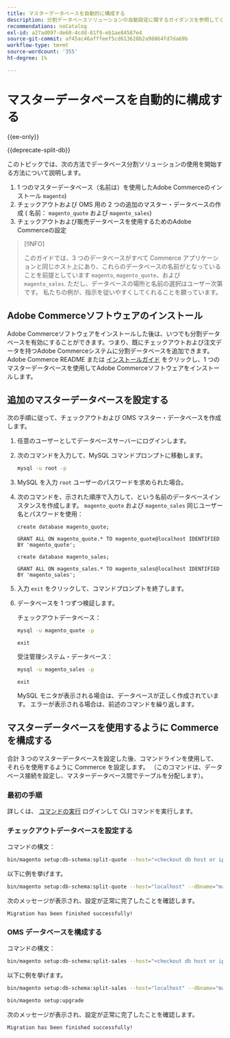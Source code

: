 ```yaml
---
title: マスターデータベースを自動的に構成する
description: 分割データベースソリューションの自動設定に関するガイダンスを参照してください。
recommendations: noCatalog
exl-id: a27ad097-de60-4cdd-81f9-eb1ae84587e4
source-git-commit: af45ac46afffeef5cd613628b2a98864fd7da69b
workflow-type: tm+mt
source-wordcount: '355'
ht-degree: 1%

---
```


# マスターデータベースを自動的に構成する

{{ee-only}}

{{deprecate-split-db}}

このトピックでは、次の方法でデータベース分割ソリューションの使用を開始する方法について説明します。

1. 1 つのマスターデータベース（名前は）を使用したAdobe Commerceのインストール `magento`)
1. チェックアウトおよび OMS 用の 2 つの追加のマスター・データベースの作成 ( 名前： `magento_quote` および `magento_sales`)
1. チェックアウトおよび販売データベースを使用するためのAdobe Commerceの設定

>[!INFO]
>
>このガイドでは、3 つのデータベースがすべて Commerce アプリケーションと同じホスト上にあり、これらのデータベースの名前がとなっていることを前提としています `magento`, `magento_quote`、および `magento_sales`. ただし、データベースの場所と名前の選択はユーザー次第です。 私たちの例が、指示を従いやすくしてくれることを願っています。

## Adobe Commerceソフトウェアのインストール

Adobe Commerceソフトウェアをインストールした後は、いつでも分割データベースを有効にすることができます。つまり、既にチェックアウトおよび注文データを持つAdobe Commerceシステムに分割データベースを追加できます。 Adobe Commerce README または [インストールガイド](../../installation/overview.md) をクリックし、1 つのマスターデータベースを使用してAdobe Commerceソフトウェアをインストールします。

## 追加のマスターデータベースを設定する

次の手順に従って、チェックアウトおよび OMS マスター・データベースを作成します。

1. 任意のユーザーとしてデータベースサーバーにログインします。
1. 次のコマンドを入力して、MySQL コマンドプロンプトに移動します。

   ```bash
   mysql -u root -p
   ```

1. MySQL を入力 `root` ユーザーのパスワードを求められた場合。
1. 次のコマンドを、示された順序で入力して、という名前のデータベースインスタンスを作成します。 `magento_quote` および `magento_sales` 同じユーザー名とパスワードを使用：

   ```shell
   create database magento_quote;
   ```

   ```shell
   GRANT ALL ON magento_quote.* TO magento_quote@localhost IDENTIFIED BY 'magento_quote';
   ```

   ```shell
   create database magento_sales;
   ```

   ```shell
   GRANT ALL ON magento_sales.* TO magento_sales@localhost IDENTIFIED BY 'magento_sales';
   ```

1. 入力 `exit` をクリックして、コマンドプロンプトを終了します。

1. データベースを 1 つずつ検証します。

   チェックアウトデータベース：

   ```bash
   mysql -u magento_quote -p
   ```

   ```shell
   exit
   ```

   受注管理システム・データベース：

   ```bash
   mysql -u magento_sales -p
   ```

   ```shell
   exit
   ```

   MySQL モニタが表示される場合は、データベースが正しく作成されています。 エラーが表示される場合は、前述のコマンドを繰り返します。

## マスターデータベースを使用するように Commerce を構成する

合計 3 つのマスターデータベースを設定した後、コマンドラインを使用して、それらを使用するように Commerce を設定します。 （このコマンドは、データベース接続を設定し、マスターデータベース間でテーブルを分配します）。

### 最初の手順

詳しくは、 [コマンドの実行](../cli/config-cli.md#running-commands) ログインして CLI コマンドを実行します。

### チェックアウトデータベースを設定する

コマンドの構文：

```bash
bin/magento setup:db-schema:split-quote --host="<checkout db host or ip>" --dbname="<name>" --username="<checkout db username>" --password="<password>"
```

以下に例を挙げます。

```bash
bin/magento setup:db-schema:split-quote --host="localhost" --dbname="magento_quote" --username="magento_quote" --password="magento_quote"
```

次のメッセージが表示され、設定が正常に完了したことを確認します。

```terminal
Migration has been finished successfully!
```

### OMS データベースを構成する

コマンドの構文：

```bash
bin/magento setup:db-schema:split-sales --host="<checkout db host or ip>" --dbname="<name>" --username="<checkout db username>" --password="<password>"
```

以下に例を挙げます。

```bash
bin/magento setup:db-schema:split-sales --host="localhost" --dbname="magento_sales" --username="magento_sales" --password="magento_sales"
```

```bash
bin/magento setup:upgrade
```

次のメッセージが表示され、設定が正常に完了したことを確認します。

```terminal
Migration has been finished successfully!
```
